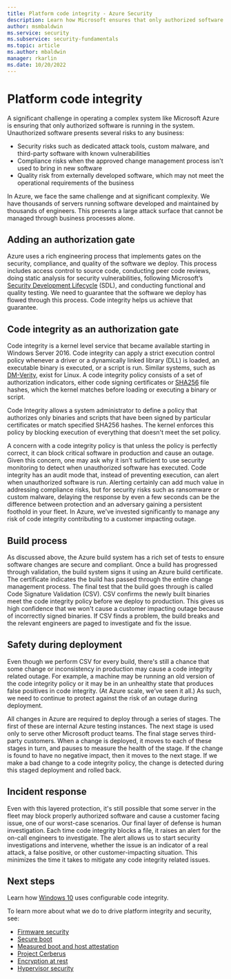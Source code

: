 ```yaml
---
title: Platform code integrity - Azure Security
description: Learn how Microsoft ensures that only authorized software is running.
author: msmbaldwin
ms.service: security
ms.subservice: security-fundamentals
ms.topic: article
ms.author: mbaldwin
manager: rkarlin
ms.date: 10/20/2022
---
```


# Platform code integrity

A significant challenge in operating a complex system like Microsoft Azure is ensuring that only authorized software is running in the system. Unauthorized software presents several risks to any business:

- Security risks such as dedicated attack tools, custom malware, and third-party software with known vulnerabilities
- Compliance risks when the approved change management process isn't used to bring in new software
- Quality risk from externally developed software, which may not meet the operational requirements of the business

In Azure, we face the same challenge and at significant complexity. We have thousands of servers running software developed and maintained by thousands of engineers. This presents a large attack surface that cannot be managed through business processes alone.

## Adding an authorization gate

Azure uses a rich engineering process that implements gates on the security, compliance, and quality of the software we deploy. This process includes access control to source code, conducting peer code reviews, doing static analysis for security vulnerabilities, following Microsoft’s [Security Development Lifecycle](https://www.microsoft.com/securityengineering/sdl/) (SDL), and conducting functional and quality testing. We need to guarantee that the software we deploy has flowed through this process. Code integrity helps us achieve that guarantee.

## Code integrity as an authorization gate

Code integrity is a kernel level service that became available starting in Windows Server 2016. Code integrity can apply a strict execution control policy whenever a driver or a dynamically linked library (DLL) is loaded, an executable binary is executed, or a script is run. Similar systems, such as [DM-Verity](https://www.kernel.org/doc/html/latest/admin-guide/device-mapper/verity.html), exist for Linux. A code integrity policy consists of a set of authorization indicators, either code signing certificates or [SHA256](https://en.wikipedia.org/wiki/Secure_Hash_Algorithms) file hashes, which the kernel matches before loading or executing a binary or script.

Code Integrity allows a system administrator to define a policy that authorizes only binaries and scripts that have been signed by particular certificates or match specified SHA256 hashes. The kernel enforces this policy by blocking execution of everything that doesn't meet the set policy.

A concern with a code integrity policy is that unless the policy is perfectly correct, it can block critical software in production and cause an outage. Given this concern, one may ask why it isn’t sufficient to use security monitoring to detect when unauthorized software has executed. Code integrity has an audit mode that, instead of preventing execution, can alert when unauthorized software is run. Alerting certainly can add much value in addressing compliance risks, but for security risks such as ransomware or custom malware, delaying the response by even a few seconds can be the difference between protection and an adversary gaining a persistent foothold in your fleet. In Azure, we've invested significantly to manage any risk of code integrity contributing to a customer impacting outage.

## Build process

As discussed above, the Azure build system has a rich set of tests to ensure software changes are secure and compliant. Once a build has progressed through validation, the build system signs it using an Azure build certificate. The certificate indicates the build has passed through the entire change management process. The final test that the build goes through is called Code Signature Validation (CSV). CSV confirms the newly built binaries meet the code integrity policy before we deploy to production. This gives us high confidence that we won't cause a customer impacting outage because of incorrectly signed binaries. If CSV finds a problem, the build breaks and the relevant engineers are paged to investigate and fix the issue.

## Safety during deployment

Even though we perform CSV for every build, there's still a chance that some change or inconsistency in production may cause a code integrity related outage. For example, a machine may be running an old version of the code integrity policy or it may be in an unhealthy state that produces false positives in code integrity. (At Azure scale, we’ve seen it all.) As such, we need to continue to protect against the risk of an outage during deployment.

All changes in Azure are required to deploy through a series of stages. The first of these are internal Azure testing instances. The next stage is used only to serve other Microsoft product teams. The final stage serves third-party customers. When a change is deployed, it moves to each of these stages in turn, and pauses to measure the health of the stage. If the change is found to have no negative impact, then it moves to the next stage. If we make a bad change to a code integrity policy, the change is detected during this staged deployment and rolled back.

## Incident response

Even with this layered protection, it's still possible that some server in the fleet may block properly authorized software and cause a customer facing issue, one of our worst-case scenarios. Our final layer of defense is human investigation. Each time code integrity blocks a file, it raises an alert for the on-call engineers to investigate. The alert allows us to start security investigations and intervene, whether the issue is an indicator of a real attack, a false positive, or other customer-impacting situation. This minimizes the time it takes to mitigate any code integrity related issues.  

## Next steps

Learn how [Windows 10](/windows/security/threat-protection/device-guard/introduction-to-device-guard-virtualization-based-security-and-windows-defender-application-control) uses configurable code integrity.

To learn more about what we do to drive platform integrity and security, see:

- [Firmware security](firmware.md)
- [Secure boot](secure-boot.md)
- [Measured boot and host attestation](measured-boot-host-attestation.md)
- [Project Cerberus](project-cerberus.md)
- [Encryption at rest](encryption-atrest.md)
- [Hypervisor security](hypervisor.md)